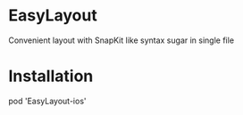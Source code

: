 # EasyLayout
Convenient layout with SnapKit like syntax sugar in single file

# Installation
pod 'EasyLayout-ios'
